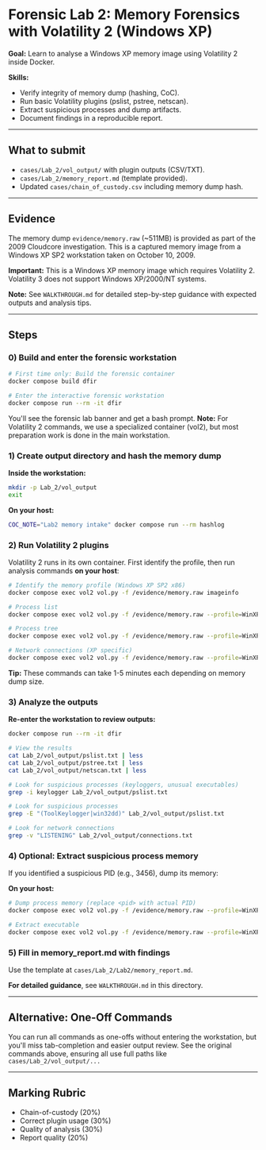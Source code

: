 # Forensic Lab 2: Memory Forensics with Volatility 2 (Windows XP)

**Goal:** Learn to analyse a Windows XP memory image using Volatility 2 inside Docker.

**Skills:**  
- Verify integrity of memory dump (hashing, CoC).  
- Run basic Volatility plugins (pslist, pstree, netscan).  
- Extract suspicious processes and dump artifacts.  
- Document findings in a reproducible report.

---

## What to submit
- `cases/Lab_2/vol_output/` with plugin outputs (CSV/TXT).  
- `cases/Lab_2/memory_report.md` (template provided).  
- Updated `cases/chain_of_custody.csv` including memory dump hash.

---

## Evidence
The memory dump `evidence/memory.raw` (~511MB) is provided as part of the 2009 Cloudcore investigation. This is a captured memory image from a Windows XP SP2 workstation taken on October 10, 2009.

**Important:** This is a Windows XP memory image which requires Volatility 2. Volatility 3 does not support Windows XP/2000/NT systems.

**Note:** See `WALKTHROUGH.md` for detailed step-by-step guidance with expected outputs and analysis tips.

---

## Steps

### 0) Build and enter the forensic workstation
```bash
# First time only: Build the forensic container
docker compose build dfir

# Enter the interactive forensic workstation
docker compose run --rm -it dfir
```

You'll see the forensic lab banner and get a bash prompt. **Note:** For Volatility 2 commands, we use a specialized container (vol2), but most preparation work is done in the main workstation.

### 1) Create output directory and hash the memory dump
**Inside the workstation:**
```bash
mkdir -p Lab_2/vol_output
exit
```

**On your host:**
```bash
COC_NOTE="Lab2 memory intake" docker compose run --rm hashlog
```

### 2) Run Volatility 2 plugins
Volatility 2 runs in its own container. First identify the profile, then run analysis commands **on your host**:

```bash
# Identify the memory profile (Windows XP SP2 x86)
docker compose exec vol2 vol.py -f /evidence/memory.raw imageinfo

# Process list
docker compose exec vol2 vol.py -f /evidence/memory.raw --profile=WinXPSP2x86 pslist > cases/Lab_2/vol_output/pslist.txt

# Process tree
docker compose exec vol2 vol.py -f /evidence/memory.raw --profile=WinXPSP2x86 pstree > cases/Lab_2/vol_output/pstree.txt

# Network connections (XP specific)
docker compose exec vol2 vol.py -f /evidence/memory.raw --profile=WinXPSP2x86 connections > cases/Lab_2/vol_output/connections.txt
```

**Tip:** These commands can take 1-5 minutes each depending on memory dump size.

### 3) Analyze the outputs
**Re-enter the workstation to review outputs:**
```bash
docker compose run --rm -it dfir

# View the results
cat Lab_2/vol_output/pslist.txt | less
cat Lab_2/vol_output/pstree.txt | less
cat Lab_2/vol_output/netscan.txt | less

# Look for suspicious processes (keyloggers, unusual executables)
grep -i keylogger Lab_2/vol_output/pslist.txt

# Look for suspicious processes
grep -E "(ToolKeylogger|win32dd)" Lab_2/vol_output/pslist.txt

# Look for network connections
grep -v "LISTENING" Lab_2/vol_output/connections.txt
```

### 4) Optional: Extract suspicious process memory
If you identified a suspicious PID (e.g., 3456), dump its memory:

**On your host:**
```bash
# Dump process memory (replace <pid> with actual PID)
docker compose exec vol2 vol.py -f /evidence/memory.raw --profile=WinXPSP2x86 procdump -p <pid> -D cases/Lab_2/vol_output/

# Extract executable
docker compose exec vol2 vol.py -f /evidence/memory.raw --profile=WinXPSP2x86 procdump -p <pid> -n <executable_name>.dmp -D cases/Lab_2/vol_output/
```

### 5) Fill in memory_report.md with findings
Use the template at `cases/Lab_2/Lab2/memory_report.md`.

**For detailed guidance**, see `WALKTHROUGH.md` in this directory.

---

## Alternative: One-Off Commands

You can run all commands as one-offs without entering the workstation, but you'll miss tab-completion and easier output review. See the original commands above, ensuring all use full paths like `cases/Lab_2/vol_output/...`

---

## Marking Rubric
- Chain-of-custody (20%)  
- Correct plugin usage (30%)  
- Quality of analysis (30%)  
- Report quality (20%)
